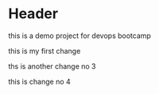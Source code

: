 # Header

 this is a demo project for  devops bootcamp

this is my first change

ths is another change no 3
 
 this is change no 4